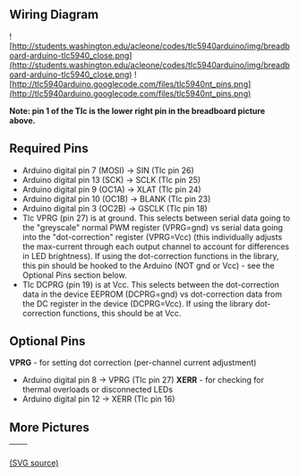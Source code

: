 ## Wiring Diagram ##

![http://students.washington.edu/acleone/codes/tlc5940arduino/img/breadboard-arduino-tlc5940_close.png](http://students.washington.edu/acleone/codes/tlc5940arduino/img/breadboard-arduino-tlc5940_close.png)  ![http://tlc5940arduino.googlecode.com/files/tlc5940nt_pins.png](http://tlc5940arduino.googlecode.com/files/tlc5940nt_pins.png)

**Note: pin 1 of the Tlc is the lower right pin in the breadboard picture above.**

## Required Pins ##

  * Arduino digital pin 7 (MOSI) -> SIN (Tlc pin 26)
  * Arduino digital pin 13 (SCK) -> SCLK (Tlc pin 25)
  * Arduino digital pin 9 (OC1A) -> XLAT (Tlc pin 24)
  * Arduino digital pin 10 (OC1B) -> BLANK (Tlc pin 23)
  * Arduino digital pin 3 (OC2B) -> GSCLK (Tlc pin 18)
  * Tlc VPRG (pin 27) is at ground.  This selects between serial data going to the "greyscale" normal PWM register (VPRG=gnd) vs serial data going into the "dot-correction" register (VPRG=Vcc) (this individually adjusts the max-current through each output channel to account for differences in LED brightness).  If using the dot-correction functions in the library, this pin should be hooked to the Arduino (NOT gnd or Vcc) - see the Optional Pins section below.
  * Tlc DCPRG (pin 19) is at Vcc.  This selects between the dot-correction data in the device EEPROM (DCPRG=gnd) vs dot-correction data from the DC register in the device (DCPRG=Vcc). If using the library dot-correction functions, this should be at Vcc.

## Optional Pins ##

**VPRG** - for setting dot correction (per-channel current adjustment)
  * Arduino digital pin 8 -> VPRG (Tlc pin 27)
**XERR** - for checking for thermal overloads or disconnected LEDs
  * Arduino digital pin 12 -> XERR (Tlc pin 16)

## More Pictures ##

| ![![](http://students.washington.edu/acleone/codes/tlc5940arduino/img/breadboard-arduino-tlc5940_thumb.png)](http://students.washington.edu/acleone/codes/tlc5940arduino/img/breadboard-arduino-tlc5940.png) | ![![](http://students.washington.edu/acleone/codes/tlc5940arduino/img/breadboard-arduino-tlc5940_close_thumb.png)](http://students.washington.edu/acleone/codes/tlc5940arduino/img/breadboard-arduino-tlc5940_close.png) |
|:-------------------------------------------------------------------------------------------------------------------------------------------------------------------------------------------------------------|:-------------------------------------------------------------------------------------------------------------------------------------------------------------------------------------------------------------------------|

[(SVG source)](http://students.washington.edu/acleone/codes/tlc5940arduino/img/breadboard-arduino-tlc5940.svg)